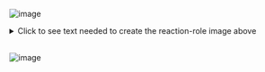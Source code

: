 ![image](https://github.com/JacobNoahGlik/DiscordServerForCSClasses/assets/70964953/ea40a789-d633-4faa-88ba-795521daa7b1)

<details>
  <summary>
    Click to see text needed to create the reaction-role image above
  </summary>
  <p>
**In #bot-commands channel:**
  </p>
  <p>
Note: ">" delineates your text. Any text in quotes is the expected response from Carl-bot.
  </p>
  <p>

```cmd
> ?reactionrole make

"Hello. Which channel would you like the message to be in?" - Carl-bot

> #⁠roles

"Alright, the channel is ⁠roles. What would you like the message to say? Use a | to separate the title from the description, like so"
"    `This is a title | this is the description`"
"You can also type {roles} to have it replaced with a list of each emoji and its associated role." - Carl-bot

> Wanna show off that major? Pick the one that fits you best! | {roles}

"Alright, I got a title and a description, would you like the message to have a color? Respond with the hex code or 'none' to skip."
"Not sure what a hex code is? Check out https://htmlcolorcodes.com/color-picker/." - Carl-bot

> #14D3E4

"Alright, the message will look like this. Next up we will add roles"
"The format for adding roles is emoji then the name of the role. When you're done, type 'done'"
"**Example:**"
"`:smile: league of legends`" - Carl-bot

> 🤓  Major: Comp-Sci
> 🤖  Major: Robotics
> 💪  Major: Data Science
> 🎮  Major: IMGD
> 🧑‍🔧  Major: Mech-Eng
> 🧬  Major: Bioengineering
> 🔌  Major: Electrical
> 😕  Major: Other

> done

"8 Reaction roles Created"
"Limit"
"You have added 13/250 reaction roles so far."
"Now what?"
"Your reaction roles work immediately. By default the message type is 'normal', see the docs for all available modes." - Carl-bot

```
  </p>
</details>


<br>

![image](https://github.com/JacobNoahGlik/DiscordServerForCSClasses/assets/70964953/31b769a9-2836-4c87-a870-ef6c158dafb1)



